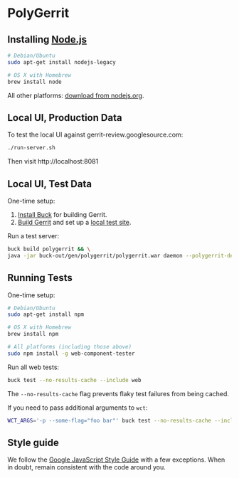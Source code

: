 # PolyGerrit

## Installing [Node.js](https://nodejs.org/en/download/)

```sh
# Debian/Ubuntu
sudo apt-get install nodejs-legacy

# OS X with Homebrew
brew install node
```

All other platforms: [download from
nodejs.org](https://nodejs.org/en/download/).

## Local UI, Production Data

To test the local UI against gerrit-review.googlesource.com:

```sh
./run-server.sh
```

Then visit http://localhost:8081

## Local UI, Test Data

One-time setup:

1. [Install Buck](https://gerrit-review.googlesource.com/Documentation/dev-buck.html#_installation)
   for building Gerrit.
2. [Build Gerrit](https://gerrit-review.googlesource.com/Documentation/dev-buck.html#_gerrit_development_war_file)
   and set up a [local test site](https://gerrit-review.googlesource.com/Documentation/dev-readme.html#init).

Run a test server:

```sh
buck build polygerrit && \
java -jar buck-out/gen/polygerrit/polygerrit.war daemon --polygerrit-dev -d ../gerrit_testsite --console-log --show-stack-trace
```

## Running Tests

One-time setup:

```sh
# Debian/Ubuntu
sudo apt-get install npm

# OS X with Homebrew
brew install npm

# All platforms (including those above)
sudo npm install -g web-component-tester
```

Run all web tests:

```sh
buck test --no-results-cache --include web
```

The `--no-results-cache` flag prevents flaky test failures from being
cached.

If you need to pass additional arguments to `wct`:

```sh
WCT_ARGS='-p --some-flag="foo bar"' buck test --no-results-cache --include web
```

## Style guide

We follow the [Google JavaScript Style Guide](https://google.github.io/styleguide/javascriptguide.xml)
with a few exceptions. When in doubt, remain consistent with the code around you.
